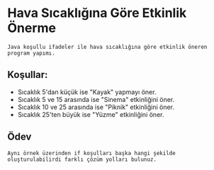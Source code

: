 # Hava Sıcaklığına Göre Etkinlik Önerme
    
    Java koşullu ifadeler ile hava sıcaklığına göre etkinlik öneren program yapımı.

## Koşullar:
 
- Sıcaklık 5'dan küçük ise "Kayak" yapmayı öner.
- Sıcaklık 5 ve 15 arasında ise "Sinema" etkinliğini öner.
- Sıcaklık 10 ve 25 arasında ise "Piknik" etkinliğini öner.
- Sıcaklık 25'ten büyük ise "Yüzme" etkinliğini öner.

## Ödev 

    Aynı örnek üzerinden if koşulları başka hangi şekilde oluşturulabilirdi farklı çözüm yolları bulunuz.
